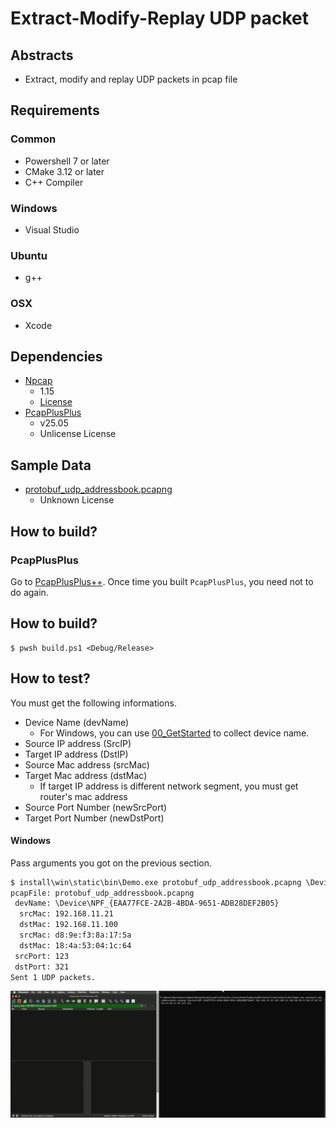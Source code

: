 # Extract-Modify-Replay UDP packet

## Abstracts

* Extract, modify and replay UDP packets in pcap file

## Requirements

### Common

* Powershell 7 or later
* CMake 3.12 or later
* C++ Compiler

### Windows

* Visual Studio

### Ubuntu

* g++

### OSX

* Xcode

## Dependencies

* [Npcap](https://npcap.com/#download)
  * 1.15
  * [License](https://npcap.com/oem/)
* [PcapPlusPlus](https://github.com/seladb/PcapPlusPlus)
  * v25.05
  * Unlicense License

## Sample Data

* [protobuf_udp_addressbook.pcapng](https://wiki.wireshark.org/uploads/e2b98423e5f0dc85e0b1228ebbd044e2/protobuf_udp_addressbook.pcapng)
  * Unknown License

## How to build?

### PcapPlusPlus

Go to [PcapPlusPlus++](..).
Once time you built `PcapPlusPlus`, you need not to do again.

## How to build?

````shell
$ pwsh build.ps1 <Debug/Release>
````

## How to test?

You must get the following informations.

* Device Name (devName)
  * For Windows, you can use [00_GetStarted](../00_GetStarted) to collect device name.
* Source IP address (SrcIP)
* Target IP address (DstIP)
* Source Mac address (srcMac)
* Target Mac address (dstMac)
  * If target IP address is different network segment, you must get router's mac address
* Source Port Number (newSrcPort)
* Target Port Number (newDstPort)

#### Windows

Pass arguments you got on the previous section.

````bat
$ install\win\static\bin\Demo.exe protobuf_udp_addressbook.pcapng \Device\NPF_{EAA77FCE-2A2B-4BDA-9651-ADB28DEF2B05} 192.168.11.21 192.168.11.100 D8:9E:F3:8A:17:5A 18:4a:53:04:1c:64 123 321
pcapFile: protobuf_udp_addressbook.pcapng
 devName: \Device\NPF_{EAA77FCE-2A2B-4BDA-9651-ADB28DEF2B05}
  srcMac: 192.168.11.21
  dstMac: 192.168.11.100
  srcMac: d8:9e:f3:8a:17:5a
  dstMac: 18:4a:53:04:1c:64
 srcPort: 123
 dstPort: 321
Sent 1 UDP packets.
````

<img src="./images/windows.gif" />